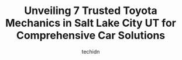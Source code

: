 ---
layout: ampstory
image: https://images.unsplash.com/photo-1536593053730-495056b74a05?ixlib=rb-4.0.3&ixid=MnwxMjA3fDB8MHxwaG90by1wYWdlfHx8fGVufDB8fHx8&auto=format&fit=crop&w=640&h=853&q=80
author: techidn
featured: false
description: Entrust your vehicle to the 7 best Toyota Mechanic in Salt Lake City UT, USA and experience the difference they can make. With their extensive knowledge, state-of-the-art facilities, and com
title: Unveiling 7 Trusted Toyota Mechanics in Salt Lake City UT for Comprehensive Car Solutions
cover:
   title: Unveiling 7 Trusted Toyota Mechanics in Salt Lake City UT for Comprehensive Car Solutions
   subtitle: Rickpate
   background: https://images.unsplash.com/photo-1536593053730-495056b74a05?ixlib=rb-4.0.3&ixid=MnwxMjA3fDB8MHxwaG90by1wYWdlfHx8fGVufDB8fHx8&auto=format&fit=crop&w=640&h=853&q=80

pages: 
 - layout: thirds
   top: <h1>#1 Little Garage</h1>
   bottom: "<p>My daughters 1990 Ford Ranger had not run for two years.  It had multiple issues and we thought it might have major internal engine problems.  We towed the truck to Li</p>"
   background: https://www.knot35.com/toplist/wp-content/uploads/2023/06/best-toyota-mechanic-1-in-salt-lake-city-ut-1685837534.jpeg
   backgroundblur: true
 - layout: thirds
   top: <h1>#2 Jerry Lambert Automotive</h1>
   bottom: "<p>398 E 3300 S, Salt Lake City, UT 84115, United States</p>"
   background: https://www.knot35.com/toplist/wp-content/uploads/2023/06/best-toyota-mechanic-2-in-salt-lake-city-ut-1685837535.jpeg
   cta:
      link: https://www.knot35.com/toplist/unveiling-7-trusted-toyota-mechanics-in-salt-lake-city-ut-for-comprehensive-car-solutions/
      text: Unveiling 7 Trusted Toyota Mechanics in Salt Lake City UT for Comprehensive Car Solutions
 - layout: thirds
   top: <h1>#3 Certified Automotive</h1>
   bottom: "<p>3361 S W Temple St, Salt Lake City, UT 84115, United States</p>"
   background: https://www.knot35.com/toplist/wp-content/uploads/2023/06/best-toyota-mechanic-3-in-salt-lake-city-ut-1685837536.jpeg
   cta:
      link: https://www.knot35.com/toplist/unveiling-7-trusted-toyota-mechanics-in-salt-lake-city-ut-for-comprehensive-car-solutions/
      text: Unveiling 7 Trusted Toyota Mechanics in Salt Lake City UT for Comprehensive Car Solutions
 - layout: thirds
   top: <h1>#4 Mike Palmer Automotive</h1>
   bottom: "<p>39 W 900 S, Salt Lake City, UT 84101, United States</p>"
   background: https://images.unsplash.com/photo-1574169208507-84376144848b?ixlib=rb-4.0.3&ixid=MnwxMjA3fDB8MHxwaG90by1wYWdlfHx8fGVufDB8fHx8&auto=format&fit=crop&w=640&h=853&q=80
   cta:
      link: https://www.knot35.com/toplist/unveiling-7-trusted-toyota-mechanics-in-salt-lake-city-ut-for-comprehensive-car-solutions/
      text: Unveiling 7 Trusted Toyota Mechanics in Salt Lake City UT for Comprehensive Car Solutions
 - layout: thirds
   top: <h1>#5 Toyota Service - Mark Miller Toyota</h1>
   bottom: "<p>730 S W Temple St, Salt Lake City, UT 84101, United States</p>"
   background: https://images.unsplash.com/photo-1557672172-298e090bd0f1?ixlib=rb-4.0.3&ixid=MnwxMjA3fDB8MHxwaG90by1wYWdlfHx8fGVufDB8fHx8&auto=format&fit=crop&w=640&h=853&q=80
   cta:
      link: https://www.knot35.com/toplist/unveiling-7-trusted-toyota-mechanics-in-salt-lake-city-ut-for-comprehensive-car-solutions/
      text: Unveiling 7 Trusted Toyota Mechanics in Salt Lake City UT for Comprehensive Car Solutions
 - layout: thirds
   top: <h1>#6 Clarks Auto</h1>
   bottom: "<p>506 E 1700 S, Salt Lake City, UT 84105, United States</p>"
   background: https://images.unsplash.com/photo-1488554378835-f7acf46e6c98?ixlib=rb-4.0.3&ixid=MnwxMjA3fDB8MHxwaG90by1wYWdlfHx8fGVufDB8fHx8&auto=format&fit=crop&w=640&h=853&q=80
   cta:
      link: https://www.knot35.com/toplist/unveiling-7-trusted-toyota-mechanics-in-salt-lake-city-ut-for-comprehensive-car-solutions/
      text: Unveiling 7 Trusted Toyota Mechanics in Salt Lake City UT for Comprehensive Car Solutions
 - layout: thirds
   top: <h1>#7 Utah Imports</h1>
   bottom: "<p>33 Herbert Ave S, Salt Lake City, UT 84111, United States</p>"
   background: https://images.unsplash.com/photo-1553949345-eb786bb3f7ba?ixlib=rb-4.0.3&ixid=MnwxMjA3fDB8MHxwaG90by1wYWdlfHx8fGVufDB8fHx8&auto=format&fit=crop&w=640&h=853&q=80
   cta:
      link: https://www.knot35.com/toplist/unveiling-7-trusted-toyota-mechanics-in-salt-lake-city-ut-for-comprehensive-car-solutions/
      text: Unveiling 7 Trusted Toyota Mechanics in Salt Lake City UT for Comprehensive Car Solutions
 - layout: thirds
   middle: Continue reading...
   background: https://images.unsplash.com/photo-1609083590460-7b8cc0ca65f8?ixlib=rb-4.0.3&ixid=MnwxMjA3fDB8MHxwaG90by1wYWdlfHx8fGVufDB8fHx8&auto=format&fit=crop&w=640&h=853&q=80
   cta:
      link: https://www.knot35.com/toplist/unveiling-7-trusted-toyota-mechanics-in-salt-lake-city-ut-for-comprehensive-car-solutions/
      text: Unveiling 7 Trusted Toyota Mechanics in Salt Lake City UT for Comprehensive Car Solutions
      
---